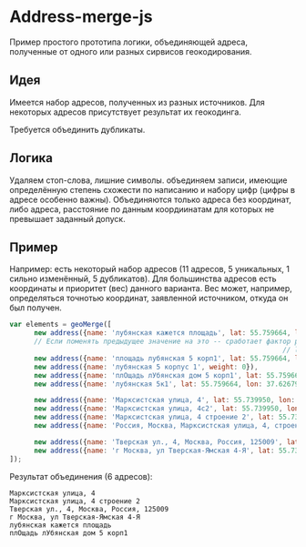 # Address-merge-js
Пример простого прототипа логики, объединяющей адреса, полученные от одного или разных сирвисов геокодирования.

## Идея
Имеется набор адресов, полученных из разных источников. Для некоторых адресов присутствует результат их геокодинга.

Требуется объединить дубликаты.

## Логика
Удаляем стоп-слова, лишние символы. объединяем записи, имеющие определённую степень схожести по написанию и набору цифр (цифры в адресе особенно важны). Объединяются только адреса без координат, либо адреса, расстояние по данным коордиинатам для которых не превышает заданный допуск.

## Пример
Например: есть некоторый набор адресов (11 адресов, 5 уникальных, 1 сильно изменённый, 5 дубликатов). Для большинства адресов есть координаты и приоритет (вес) данного варианта. Вес может, например, определяться точнотью координат, заявленной источником, откуда он был получен.

```javascript
var elements = geoMerge([
      new address({name: 'лубянская кажется площадь', lat: 55.759664, lon: 37.626690, weight: 0}),
      // Если поменять предыдущее значение на это -- сработает фактор расстояния и результатов станет на один больше
                                                                   // lon: 38.626790
      new address({name: 'площадь лубянская 5 корп1', lat: 55.759664, lon: 37.626790, weight: 0}),
      new address({name: 'лубянская 5 корпус 1', weight: 0}),
      new address({name: 'плОщадь лУбянская дом 5 корп1', lat: 55.759664, lon: 37.626795, weight: 1}),
      new address({name: 'лубянская 5к1', lat: 55.759664, lon: 37.626795, weight: 1}),

      new address({name: 'Марксистская улица, 4', lat: 55.739950, lon: 37.656371, weight: 1}),
      new address({name: 'Марксистская улица, 4с2', lat: 55.739950, lon: 37.656371, weight: 0}),
      new address({name: 'Марксистская улица, 4 строение 2', lat: 55.739950, lon: 37.656371, weight: 1}),
      new address({name: 'Россия, Москва, Марксистская улица, 4, строение 2', lat: 55.739950, lon: 37.656371, weight: 1}),

      new address({name: 'Тверская ул., 4, Москва, Россия, 125009', lat: 55.739950, lon: 37.656371, weight: 1}),
      new address({name: 'г Москва, ул Тверская-Ямская 4-Я', lat: 55.739950, lon: 37.656371, weight: 1}),
]);
```

Результат объединения (6 адресов):

```text
Марксистская улица, 4
Марксистская улица, 4 строение 2
Тверская ул., 4, Москва, Россия, 125009
г Москва, ул Тверская-Ямская 4-Я
лубянская кажется площадь
плОщадь лУбянская дом 5 корп1
```
